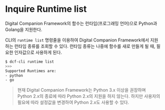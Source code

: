 # Inquire Runtime list

Digital Companion Framework의 함수는 런타임(프로그래밍 언어)으로 Python과 Golang을 지원한다. 

CLI의 `runtime list` 명령줄을 이용하여 Digital Companion Framework에서 지원하는 런타임 종류를 조회할 수 있다. 런타임 종류는 나중에 함수를 새로 만들게 될 때, 필요한 인자값으로 사용하게 된다.

```bash
$ dcf-cli runtime list
>>>
Supported Runtimes are:
- python
- go
```



> 현재 Digital Companion Framework는 Python 3.x 이상을 권장하며 Python 2.x의 종료에 따라 Python 2.x의 지원을 하지 않는다.  하지만 사용자의 필요에 따라 설정값을 변경하여 Python 2.x도 사용할 수 있다.

